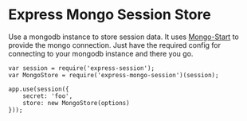 # Express Mongo Session Store

Use a mongodb instance to store session data. It uses [Mongo-Start]('https://www.npmjs.com/package/mongo-start') to provide the mongo connection. Just have the required config for connecting to your mongodb instance and there you go.

```
var session = require('express-session');
var MongoStore = require('express-mongo-session')(session);
 
app.use(session({
    secret: 'foo',
    store: new MongoStore(options)
}));
```